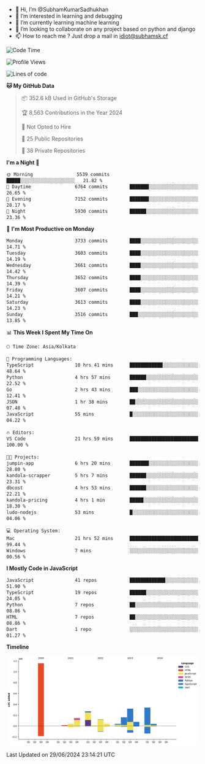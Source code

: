- 👋 Hi, I’m @SubhamKumarSadhukhan
- 👀 I’m interested in learning and debugging
- 🌱 I’m currently learning machine learning
- 💞️ I’m looking to collaborate on any project based on python and django
- 📫 How to reach me ?
      Just drop a mail in idiot@subhamsk.cf

<!---
SubhamKumarSadhukhan/SubhamKumarSadhukhan is a ✨ special ✨ repository because its `README.md` (this file) appears on your GitHub profile.
You can click the Preview link to take a look at your changes.
--->


<!--START_SECTION:waka-->
![Code Time](http://img.shields.io/badge/Code%20Time-2%2C276%20hrs%2026%20mins-blue)

![Profile Views](http://img.shields.io/badge/Profile%20Views-0-blue)

![Lines of code](https://img.shields.io/badge/From%20Hello%20World%20I%27ve%20Written-2.7%20million%20lines%20of%20code-blue)

**🐱 My GitHub Data** 

> 📦 352.6 kB Used in GitHub's Storage 
 > 
> 🏆 8,563 Contributions in the Year 2024
 > 
> 🚫 Not Opted to Hire
 > 
> 📜 25 Public Repositories 
 > 
> 🔑 38 Private Repositories 
 > 
**I'm a Night 🦉** 

```text
🌞 Morning                5539 commits        █████░░░░░░░░░░░░░░░░░░░░   21.82 % 
🌆 Daytime                6764 commits        ███████░░░░░░░░░░░░░░░░░░   26.65 % 
🌃 Evening                7152 commits        ███████░░░░░░░░░░░░░░░░░░   28.17 % 
🌙 Night                  5930 commits        ██████░░░░░░░░░░░░░░░░░░░   23.36 % 
```
📅 **I'm Most Productive on Monday** 

```text
Monday                   3733 commits        ████░░░░░░░░░░░░░░░░░░░░░   14.71 % 
Tuesday                  3603 commits        ████░░░░░░░░░░░░░░░░░░░░░   14.19 % 
Wednesday                3661 commits        ████░░░░░░░░░░░░░░░░░░░░░   14.42 % 
Thursday                 3652 commits        ████░░░░░░░░░░░░░░░░░░░░░   14.39 % 
Friday                   3607 commits        ████░░░░░░░░░░░░░░░░░░░░░   14.21 % 
Saturday                 3613 commits        ████░░░░░░░░░░░░░░░░░░░░░   14.23 % 
Sunday                   3516 commits        ███░░░░░░░░░░░░░░░░░░░░░░   13.85 % 
```


📊 **This Week I Spent My Time On** 

```text
🕑︎ Time Zone: Asia/Kolkata

💬 Programming Languages: 
TypeScript               10 hrs 41 mins      ████████████░░░░░░░░░░░░░   48.64 % 
Python                   4 hrs 57 mins       ██████░░░░░░░░░░░░░░░░░░░   22.52 % 
Go                       2 hrs 43 mins       ███░░░░░░░░░░░░░░░░░░░░░░   12.41 % 
JSON                     1 hr 38 mins        ██░░░░░░░░░░░░░░░░░░░░░░░   07.48 % 
JavaScript               55 mins             █░░░░░░░░░░░░░░░░░░░░░░░░   04.22 % 

🔥 Editors: 
VS Code                  21 hrs 59 mins      █████████████████████████   100.00 % 

🐱‍💻 Projects: 
jumpin-app               6 hrs 20 mins       ███████░░░░░░░░░░░░░░░░░░   28.80 % 
kandola-scrapper         5 hrs 7 mins        ██████░░░░░░░░░░░░░░░░░░░   23.31 % 
dbcost                   4 hrs 53 mins       ██████░░░░░░░░░░░░░░░░░░░   22.21 % 
kandola-pricing          4 hrs 1 min         █████░░░░░░░░░░░░░░░░░░░░   18.30 % 
ludo-nodejs              53 mins             █░░░░░░░░░░░░░░░░░░░░░░░░   04.06 % 

💻 Operating System: 
Mac                      21 hrs 52 mins      █████████████████████████   99.44 % 
Windows                  7 mins              ░░░░░░░░░░░░░░░░░░░░░░░░░   00.56 % 
```

**I Mostly Code in JavaScript** 

```text
JavaScript               41 repos            █████████████░░░░░░░░░░░░   51.90 % 
TypeScript               19 repos            ██████░░░░░░░░░░░░░░░░░░░   24.05 % 
Python                   7 repos             ██░░░░░░░░░░░░░░░░░░░░░░░   08.86 % 
HTML                     7 repos             ██░░░░░░░░░░░░░░░░░░░░░░░   08.86 % 
Dart                     1 repo              ░░░░░░░░░░░░░░░░░░░░░░░░░   01.27 % 
```



**Timeline**

![Lines of Code chart](https://raw.githubusercontent.com/SubhamKumarSadhukhan/SubhamKumarSadhukhan/main/assets/bar_graph.png)


 Last Updated on 29/06/2024 23:14:21 UTC
<!--END_SECTION:waka-->
